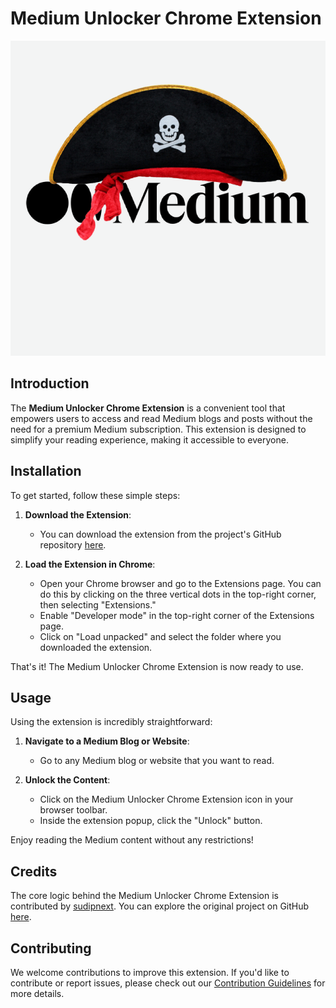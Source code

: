# Medium Unlocker Chrome Extension

![Extension Logo](./images/medium-unlocker.png)

## Introduction

The **Medium Unlocker Chrome Extension** is a convenient tool that empowers users to access and read Medium blogs and posts without the need for a premium Medium subscription. This extension is designed to simplify your reading experience, making it accessible to everyone.

## Installation

To get started, follow these simple steps:

1. **Download the Extension**:
   - You can download the extension from the project's GitHub repository [here](https://github.com/sudipnext/medium-unlocker).

2. **Load the Extension in Chrome**:
   - Open your Chrome browser and go to the Extensions page. You can do this by clicking on the three vertical dots in the top-right corner, then selecting "Extensions."
   - Enable "Developer mode" in the top-right corner of the Extensions page.
   - Click on "Load unpacked" and select the folder where you downloaded the extension.

That's it! The Medium Unlocker Chrome Extension is now ready to use.

## Usage

Using the extension is incredibly straightforward:

1. **Navigate to a Medium Blog or Website**:
   - Go to any Medium blog or website that you want to read.

2. **Unlock the Content**:
   - Click on the Medium Unlocker Chrome Extension icon in your browser toolbar.
   - Inside the extension popup, click the "Unlock" button.

Enjoy reading the Medium content without any restrictions!

## Credits

The core logic behind the Medium Unlocker Chrome Extension is contributed by [sudipnext](https://github.com/sudipnext). You can explore the original project on GitHub [here](https://github.com/sudipnext/medium-unlocker).

## Contributing

We welcome contributions to improve this extension. If you'd like to contribute or report issues, please check out our [Contribution Guidelines](CONTRIBUTING.md) for more details.